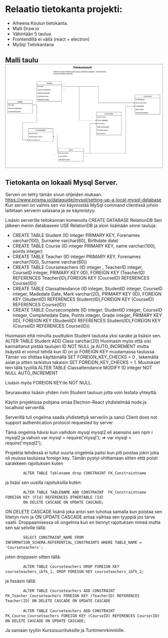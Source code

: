# Relaatio tietokanta projekti:
- Aiheena Koulun tietokanta.
- Malli Draw.io
- Vähintään 5 taulua.
- Frontendillä ei väliä (react + electron)
- MySql Tietokantana

## Malli taulu ![image1](./Pictures/Relaatiotietokanta.drawio.png)

## Tietokanta on lokaali Mysql Server.
Serveri on tehty tämän sivun ohjeiden mukaan. https://www.prisma.io/dataguide/mysql/setting-up-a-local-mysql-database
Kun serveri on valmis sen voi käynnistää MySql command clientissä johon laitetaan serverin salasana ja se käynnistyy.

Lisäsin serverille teitokannan komenolla CREATE DATABASE RelationDB
Sen jälkeen menin databaseen USE RelationDB ja aloin lisämään sinne tauluja:

- CREATE TABLE Student (ID integer PRIMARY KEY, Forenames varchar(100), Surname varchar(60), Birthdate date)
- CREATE TABLE Course (ID integer PRIMARY KEY, name varchar(100), points integer)
- CREATE TABLE Teacher (ID integer PRIMARY KEY, Forenames varchar(100), Surname varchar(60))
- CREATE TABLE Courseteachers (ID integer , TeacherID integer, CourseID integer, PRIMARY KEY (ID), FOREIGN KEY (TeacherID) REFERENCES Teacher(ID),FOREIGN KEY (CourseID) REFERENCES Course(ID))
- CREATE TABLE Classattendance (ID integer, StudentID integer, CourseID integer, Madedate Date, Mark varchar(20),
PRIMARY KEY (ID), FOREIGN KEY (StudentID) REFERENCES Student(ID),FOREIGN KEY (CourseID) REFERENCES Course(ID)) 
- CREATE TABLE Coursecomplete (ID integer, StudentID integer, CourseID integer, Completedate Date, Points integer, Grade integer,
PRIMARY KEY (ID), FOREIGN KEY (StudentID) REFERENCES Student(ID),FOREIGN KEY (CourseID) REFERENCES Course(ID)) 

Huomasin että minulta puuttuikin Student taulusta yksi sarake ja lisäsin sen. ALTER TABLE Student ADD Class varchar(20)
Huomasin myös että oisi kannattanut pistää taulujen ID NOT NULL ja AUTO_INCREMENT mutta lisäystä ei voinut tehdä kun ID on jo FOREIGN KEY
muutamassa taulussa. Tämän voi ohittaa käyttämällä SET FOREIGN_KEY_CHECKS = 0 , tekemällä asiat ja sitten tarkistus takaisin SET FOREIGN_KEY_CHECKS = 1. Muutokset tein tällä tyylillä ALTER TABLE Classattendance MODIFY ID integer NOT NULL AUTO_INCREMENT

Lisäsin myös FOREIGN KEY:lle NOT NULL.

Seuraavaksi lisäsin yhden rivin Student tauluun jotta voin testata yhteyttä.

Käytin projektissa pohjana omaa Electron-React yhdistelmää node.js localhost serverillä.

Serverillä tuli ongelma saada yhdistettyä serveriin ja sanoi Client does not support authentication protocol requested by server

Tämä ongelma hävisi kun vaihdoin mysql mysql2 eli asensins sen npm i mysql2 ja vahoin 
var mysql = require('mysql'); => var mysql = require('mysql2');

Projektia tehdessä ei tullut suuria ongelmia paitsi kun piti poistaa jokin joka oli muissa tauluissa foreign key. Tämän pystyi ohittamaan sitten että poisti sarakkeen rajoituksen kuten 
            
            ALTER TABLE Tablename drop CONSTRAINT FK_Constraintname 

ja lisäsi sen uusilla rajoituksilla kuten:
    
            ALTER TABLE TABLENAME ADD CONSTRAINT  FK_Constraintname FOREIGN KEY (FId) REFERENCES OTHERTABLE (Id) 
            ON DELETE CASCADE ON UPDATE CASCADE; 
            
ON DELETE CASCADE lisänä joka antoi sen tuhotua samalla kun poistaa sen liitetyn rivin ja ON UPDATE CASCADE antaa vaihtaa sen tyyppiä jos tarve vaatii. Droppaamisessa oli ongelmia kun en tiennyt rajoituksen nimeä mutta sen sai selville tällä:

            SELECT CONSTRAINT_NAME FROM INFORMATION_SCHEMA.REFERENTIAL_CONSTRAINTS WHERE TABLE_NAME = 'Courseteachers'; 
            
joten droppasin sitten tällä:

            ALTER TABLE Courseteachers DROP FOREIGN KEY courseteachers_ibfk_1, DROP FOREIGN KEY courseteachers_ibfk_2; 
            
ja lissäsin tällä: 

            ALTER TABLE Courseteachers ADD CONSTRAINT FK_Teacher_Courseteachers FOREIGN KEY (TeacherID) REFERENCES Teacher(ID) ON DELETE CASCADE ON UPDATE CASCADE
            
            ALTER TABLE Courseteachers ADD CONSTRAINT FK_Course_Courseteachers FOREIGN KEY (CourseID) REFERENCES Course(ID) ON DELETE CASCADE ON UPDATE CASCADE; 

Ja samaan tyyliin Kurssisuorituksille ja Tuntimenrkinnöille.